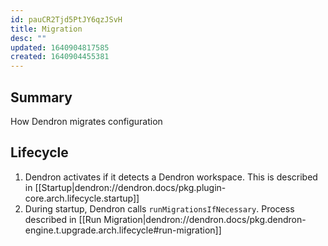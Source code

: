 ```yaml
---
id: pauCR2Tjd5PtJY6qzJSvH
title: Migration
desc: ""
updated: 1640904817585
created: 1640904455381
---
```


## Summary

How Dendron migrates configuration

## Lifecycle

1. Dendron activates if it detects a Dendron workspace. This is described in [[Startup|dendron://dendron.docs/pkg.plugin-core.arch.lifecycle.startup]]
1. During startup, Dendron calls `runMigrationsIfNecessary`. Process described in [[Run Migration|dendron://dendron.docs/pkg.dendron-engine.t.upgrade.arch.lifecycle#run-migration]]
